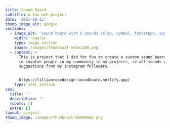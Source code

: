 ```yaml
---
title: Sound Board
subtitle: A fun web project
date: '2021-10-13'
thumb_image_alt: google
sections:
  - image_alt: 'sound board with 5 sounds (clap, cymbal, footsteps, spooky, bell)'
    width: regular
    type: image_section
    image: /images/thumbnail-e4ae1a88.png
  - content: >
      This is project that I did for fun to create a custom sound board. I like
      to involve people in my community in my projects, so all sounds were
      suggestions from my Instagram followers.


      https://lillianrosedesign-soundboard.netlify.app/
    type: text_section
seo:
  title: ''
  description: ''
  robots: []
  extra: []
layout: project
thumb_image: /images/thumbnail-8b4909ab.png
---
```

